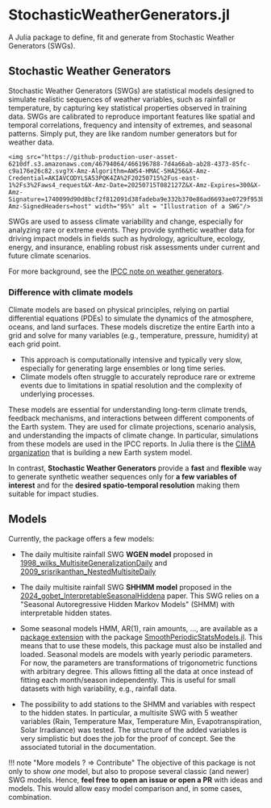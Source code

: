 # StochasticWeatherGenerators.jl

A Julia package to define, fit and generate from Stochastic Weather Generators (SWGs).

## Stochastic Weather Generators

Stochastic Weather Generators (SWGs) are statistical models designed to simulate realistic sequences of weather variables, such as rainfall or temperature, by capturing key statistical properties observed in training data. SWGs are calibrated to reproduce important features like spatial and temporal correlations, frequency and intensity of extremes, and seasonal patterns.
Simply put, they are like random number generators but for weather data.

```@raw html
<img src="https://github-production-user-asset-6210df.s3.amazonaws.com/46794064/466196788-7d4a66ab-ab28-4373-85fc-c9a176e26c82.svg?X-Amz-Algorithm=AWS4-HMAC-SHA256&X-Amz-Credential=AKIAVCODYLSA53PQK4ZA%2F20250715%2Fus-east-1%2Fs3%2Faws4_request&X-Amz-Date=20250715T082127Z&X-Amz-Expires=300&X-Amz-Signature=1740099d90d8bcf2f812091d38fadeba9e332b370e86ad6693ae0729f953be1f&X-Amz-SignedHeaders=host" width="95%" alt = "Illustration of a SWG"/>
```

SWGs are used to assess climate variability and change, especially for analyzing rare or extreme events. They provide synthetic weather data for driving impact models in fields such as hydrology, agriculture, ecology, energy, and insurance, enabling robust risk assessments under current and future climate scenarios.

For more background, see the [IPCC note on weather generators](https://www.ipcc-data.org/guidelines/pages/weather_generators.html).

### Difference with climate models

Climate models are based on physical principles, relying on partial differential equations (PDEs) to simulate the dynamics of the atmosphere, oceans, and land surfaces. These models discretize the entire Earth into a grid and solve for many variables (e.g., temperature, pressure, humidity) at each grid point.

- This approach is computationally intensive and typically very slow, especially for generating large ensembles or long time series.
- Climate models often struggle to accurately reproduce rare or extreme events due to limitations in spatial resolution and the complexity of underlying processes.

These models are essential for understanding long-term climate trends, feedback mechanisms, and interactions between different components of the Earth system. They are used for climate projections, scenario analysis, and understanding the impacts of climate change. In particular, simulations from these models are used in the IPCC reports.
In Julia there is the [CliMA organization](https://github.com/CliMA) that is building a new Earth system model.

In contrast, **Stochastic Weather Generators** provide a **fast** and **flexible** way to generate synthetic weather sequences only for **a few variables of interest** and for the **desired spatio-temporal resolution** making them suitable for impact studies.

## Models

Currently, the package offers a few models:

- The daily multisite rainfall SWG **WGEN model** proposed in [1998_wilks_MultisiteGeneralizationDaily](@cite) and [2009_srisrikanthan_NestedMultisiteDaily](@cite)

- The daily multisite rainfall SWG **SHHMM model** proposed in the [2024_gobet_InterpretableSeasonalHiddena](@cite) paper. This SWG relies on a "Seasonal Autoregressive Hidden Markov Models" (SHMM) with interpretable hidden states.

- Some seasonal models HMM, AR(1), rain amounts, ..., are available as a [package extension](https://pkgdocs.julialang.org/v1/creating-packages/#Conditional-loading-of-code-in-packages-(Extensions)) with the package [SmoothPeriodicStatsModels.jl](https://github.com/dmetivie/SmoothPeriodicStatsModels.jl). This means that to use these models, this package must also be installed and loaded. Seasonal models are models with yearly periodic parameters. For now, the parameters are transformations of trigonometric functions with arbitrary degree. This allows fitting all the data at once instead of fitting each month/season independently. This is useful for small datasets with high variability, e.g., rainfall data.

- The possibility to add stations to the SHMM and variables with respect to the hidden states. In particular, a multisite SWG with 5 weather variables (Rain, Temperature Max, Temperature Min, Evapotranspiration, Solar Irradiance) was tested. The structure of the added variables is very simplistic but does the job for the proof of concept. See the associated tutorial in the documentation.

!!! note "More models ? => Contribute"
    The objective of this package is not only to show *one* model, but also to propose several classic (and newer) SWG models.
    Hence, **feel free to open an issue or open a PR** with ideas and models.
    This would allow easy model comparison and, in some cases, combination.
